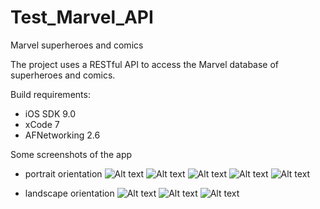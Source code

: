 # Test_Marvel_API
Marvel superheroes and comics

The project uses a RESTful API to access the Marvel database of superheroes and comics. 

Build requirements:
- iOS SDK 9.0
- xCode 7
- AFNetworking 2.6

Some screenshots of the app
- portrait orientation
![Alt text](/../Screenshots/Screenshots/teams.png?raw=true "Optional Title")
![Alt text](/../Screenshots/Screenshots/characters.png?raw=true "Optional Title")
![Alt text](/../Screenshots/Screenshots/character_detail.png?raw=true "Optional Title")
![Alt text](/../Screenshots/Screenshots/comic_detail.png?raw=true "Optional Title")
![Alt text](/../Screenshots/Screenshots/image_viewer.png?raw=true "Optional Title")

- landscape orientation
![Alt text](/../Screenshots/Screenshots/character_detail_landscape.png?raw=true "Optional Title")
![Alt text](/../Screenshots/Screenshots/comic_detail_landscape.png?raw=true "Optional Title")
![Alt text](/../Screenshots/Screenshots/all_characters_landscape.png?raw=true "Optional Title")
